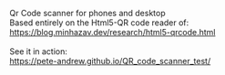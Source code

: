 Qr Code scanner for phones and desktop  
Based entirely on the Html5-QR code reader of:  
https://blog.minhazav.dev/research/html5-qrcode.html   
<br>
See it in action:  
https://pete-andrew.github.io/QR_code_scanner_test/